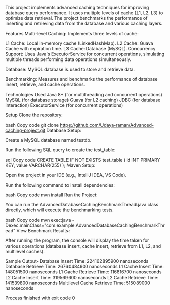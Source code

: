 This project implements advanced caching techniques for improving database query performance. It uses multiple levels of cache (L1, L2, L3) to optimize data retrieval. The project benchmarks the performance of inserting and retrieving data from the database and various caching layers.

Features
Multi-level Caching: Implements three levels of cache:

L1 Cache: Local in-memory cache (LinkedHashMap).
L2 Cache: Guava Cache with expiration time.
L3 Cache: Database (MySQL).
Concurrency Support: Uses Java's ExecutorService for concurrent operations, simulating multiple threads performing data operations simultaneously.

Database: MySQL database is used to store and retrieve data.

Benchmarking: Measures and benchmarks the performance of database insert, retrieve, and cache operations.

Technologies Used
Java 8+ (for multithreading and concurrent operations)
MySQL (for database storage)
Guava (for L2 caching)
JDBC (for database interaction)
ExecutorService (for concurrent operations)

Setup
Clone the repository:

bash
Copy code
git clone https://github.com/Udaya-raman/Advanced-caching-project.git
Database Setup:

Create a MySQL database named testdb.

Run the following SQL query to create the test_table:

sql
Copy code
CREATE TABLE IF NOT EXISTS test_table (
    id INT PRIMARY KEY,
    value VARCHAR(255)
);
Maven Setup:

Open the project in your IDE (e.g., IntelliJ IDEA, VS Code).

Run the following command to install dependencies:

bash
Copy code
mvn install
Run the Project:

You can run the AdvancedDatabaseCachingBenchmarkThread.java class directly, which will execute the benchmarking tests.

bash
Copy code
mvn exec:java -Dexec.mainClass="com.example.AdvancedDatabaseCachingBenchmarkThread"
View Benchmark Results:

After running the program, the console will display the time taken for various operations (database insert, cache insert, retrieve from L1, L2, and multilevel caches).

Sample Output-
Database Insert Time: 224162895900 nanoseconds
Database Retrieve Time: 26760484900 nanoseconds
L1 Cache Insert Time: 148051500 nanoseconds
L1 Cache Retrieve Time: 116816700 nanoseconds
L2 Cache Insert Time: 319569600 nanoseconds
L2 Cache Retrieve Time: 141539800 nanoseconds
Multilevel Cache Retrieve Time: 515089000 nanoseconds

Process finished with exit code 0

